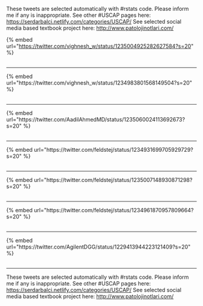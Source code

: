 

These tweets are selected automatically with #rstats code. Please inform me if any is inappropriate.
See other #USCAP pages here: https://serdarbalci.netlify.com/categories/USCAP/ 
See selected social media based textbook project here: http://www.patolojinotlari.com/

{% embed url="https://twitter.com/vighnesh_w/status/1235004925282627584?s=20" %}<br>
<br>
<hr>
{% embed url="https://twitter.com/vighnesh_w/status/1234983801568149504?s=20" %}<br>
<br>
<hr>
{% embed url="https://twitter.com/AadilAhmedMD/status/1235060024113692673?s=20" %}<br>
<br>
<hr>
{% embed url="https://twitter.com/feldstej/status/1234931699705929729?s=20" %}<br>
<br>
<hr>
{% embed url="https://twitter.com/feldstej/status/1235007148930871298?s=20" %}<br>
<br>
<hr>
{% embed url="https://twitter.com/feldstej/status/1234961870957809664?s=20" %}<br>
<br>
<hr>
{% embed url="https://twitter.com/AgilentDGG/status/1229413944223121409?s=20" %}<br>
<br>
<hr>


These tweets are selected automatically with #rstats code. Please inform me if any is inappropriate.
See other #USCAP pages here: https://serdarbalci.netlify.com/categories/USCAP/ 
See selected social media based textbook project here: http://www.patolojinotlari.com/
